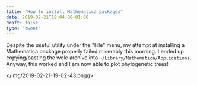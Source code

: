 ```yaml
---
title: "How to install Mathematica packages"
date: 2019-02-21T19:04:00+01:00
draft: false
type: "tweet"
---
```


Despite the useful utility under the "File" menu, my attempt at installing a
Mathematica package properly failed miserably this morning. I ended up
copying/pasting the wole archive into `~/Library/Mathematica/Applications`.
Anyway, this worked and I am now able to plot phylogenetic trees!

</img/2019-02-21-19-02-43.pngg>

